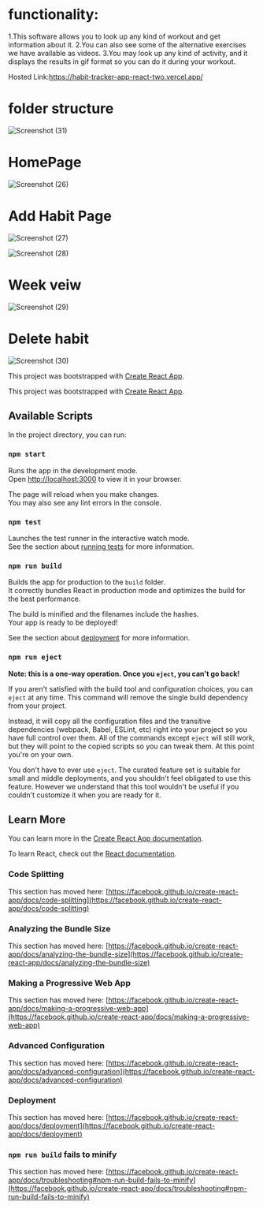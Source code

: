 
# functionality:

1.This software allows you to look up any kind of workout and get information about it.
2.You can also see some of the alternative exercises we have available as videos.
3.You may look up any kind of activity, and it displays the results in gif format so you can do it during your workout.


Hosted Link:https://habit-tracker-app-react-two.vercel.app/

# folder structure

![Screenshot (31)](https://github.com/Khanjamshed007/Habit-Tracker-App-React/assets/94047780/382ddcda-0ecc-4b54-912d-5f7d2926c370)

# HomePage

![Screenshot (26)](https://github.com/Khanjamshed007/Habit-Tracker-App-React/assets/94047780/4c799a49-4d3a-447a-a26d-0d20d2d8910d)


# Add Habit Page

![Screenshot (27)](https://github.com/Khanjamshed007/Habit-Tracker-App-React/assets/94047780/fc526b69-2061-4be2-b182-cdab3e021443)

![Screenshot (28)](https://github.com/Khanjamshed007/Habit-Tracker-App-React/assets/94047780/5c3c2f0e-7c4d-4b48-b570-baa8caa518fa)

# Week veiw

![Screenshot (29)](https://github.com/Khanjamshed007/Habit-Tracker-App-React/assets/94047780/a587c3d0-682f-4b8f-bc03-d1259555a7f8)

# Delete habit

![Screenshot (30)](https://github.com/Khanjamshed007/Habit-Tracker-App-React/assets/94047780/18e24c80-ddfc-4867-ba01-e683ce70daa1)

This project was bootstrapped with [Create React App](https://github.com/facebook/create-react-app).

This project was bootstrapped with [Create React App](https://github.com/facebook/create-react-app).

## Available Scripts

In the project directory, you can run:

### `npm start`

Runs the app in the development mode.\
Open [http://localhost:3000](http://localhost:3000) to view it in your browser.

The page will reload when you make changes.\
You may also see any lint errors in the console.

### `npm test`

Launches the test runner in the interactive watch mode.\
See the section about [running tests](https://facebook.github.io/create-react-app/docs/running-tests) for more information.

### `npm run build`

Builds the app for production to the `build` folder.\
It correctly bundles React in production mode and optimizes the build for the best performance.

The build is minified and the filenames include the hashes.\
Your app is ready to be deployed!

See the section about [deployment](https://facebook.github.io/create-react-app/docs/deployment) for more information.

### `npm run eject`

**Note: this is a one-way operation. Once you `eject`, you can't go back!**

If you aren't satisfied with the build tool and configuration choices, you can `eject` at any time. This command will remove the single build dependency from your project.

Instead, it will copy all the configuration files and the transitive dependencies (webpack, Babel, ESLint, etc) right into your project so you have full control over them. All of the commands except `eject` will still work, but they will point to the copied scripts so you can tweak them. At this point you're on your own.

You don't have to ever use `eject`. The curated feature set is suitable for small and middle deployments, and you shouldn't feel obligated to use this feature. However we understand that this tool wouldn't be useful if you couldn't customize it when you are ready for it.

## Learn More

You can learn more in the [Create React App documentation](https://facebook.github.io/create-react-app/docs/getting-started).

To learn React, check out the [React documentation](https://reactjs.org/).

### Code Splitting

This section has moved here: [https://facebook.github.io/create-react-app/docs/code-splitting](https://facebook.github.io/create-react-app/docs/code-splitting)

### Analyzing the Bundle Size

This section has moved here: [https://facebook.github.io/create-react-app/docs/analyzing-the-bundle-size](https://facebook.github.io/create-react-app/docs/analyzing-the-bundle-size)

### Making a Progressive Web App

This section has moved here: [https://facebook.github.io/create-react-app/docs/making-a-progressive-web-app](https://facebook.github.io/create-react-app/docs/making-a-progressive-web-app)

### Advanced Configuration

This section has moved here: [https://facebook.github.io/create-react-app/docs/advanced-configuration](https://facebook.github.io/create-react-app/docs/advanced-configuration)

### Deployment

This section has moved here: [https://facebook.github.io/create-react-app/docs/deployment](https://facebook.github.io/create-react-app/docs/deployment)

### `npm run build` fails to minify

This section has moved here: [https://facebook.github.io/create-react-app/docs/troubleshooting#npm-run-build-fails-to-minify](https://facebook.github.io/create-react-app/docs/troubleshooting#npm-run-build-fails-to-minify)
